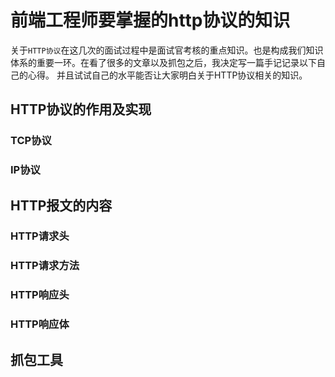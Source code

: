# 前端工程师要掌握的http协议的知识
关于`HTTP协议`在这几次的面试过程中是面试官考核的重点知识。也是构成我们知识体系的重要一环。在看了很多的文章以及抓包之后，我决定写一篇手记记录以下自己的心得。
并且试试自己的水平能否让大家明白关于HTTP协议相关的知识。

## HTTP协议的作用及实现

### TCP协议

### IP协议

## HTTP报文的内容

### HTTP请求头

### HTTP请求方法

### HTTP响应头

### HTTP响应体

## 抓包工具
